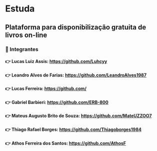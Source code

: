 # Estuda

## Plataforma para disponibilização gratuita de livros on-line

### :space_invader: Integrantes

#### :point_right: Lucas Luiz Assis: https://github.com/Luhcyy
#### :point_right: Leandro Alves de Farias: https://github.com/LeandroAlves1987 
#### :point_right: Lucas Ferreira: https://github.com/
#### :point_right: Gabriel Barbieri: https://github.com/ERB-800
#### :point_right: Mateus Augusto Brito de Souza: https://github.com/MateUZZOO7
#### :point_right: Thiago Rafael Borges: https://github.com/Thiagoborges1984
#### :point_right: Athos Ferreira dos Santos: https://github.com/AthosF
